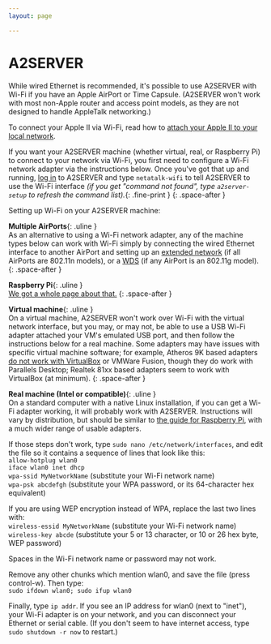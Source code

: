 ```yaml
---
layout: page

---
```


# A2SERVER

While wired Ethernet is recommended, it's possible to use A2SERVER with Wi-Fi
if you have an Apple AirPort or Time Capsule. (A2SERVER won't work with most
non-Apple router and access point models, as they are not designed to handle
AppleTalk networking.)

To connect your Apple II via Wi-Fi, read how to [attach your Apple II to your
local network][A2SERVER lan].

If you want your A2SERVER machine (whether virtual, real, or Raspberry Pi) to
connect to your network via Wi-Fi, you first need to configure a Wi-Fi network
adapter via the instructions below. Once you've got that up and running, [log
in][A2SERVER commands] to A2SERVER and type `netatalk-wifi` to tell A2SERVER to use the Wi-Fi
interface *(if you get "command not found", type `a2server-setup` to refresh
the command list).*{: .fine-print }
{: .space-after }

Setting up Wi-Fi on your A2SERVER machine:

__Multiple AirPorts__{: .uline }  
As an alternative to using a Wi-Fi network adapter, any of the machine types
below can work with Wi-Fi simply by connecting the wired Ethernet interface to
another AirPort and setting up an [extended network][AirPort extended network] (if all AirPorts are
802.11n models), or a [WDS][AirPort WDS] (if any AirPort is an 802.11g model).
{: .space-after }

__Raspberry Pi__{: .uline }  
[We got a whole page about that.][ivanx rpi-wifi]
{: .space-after }

__Virtual machine__{: .uline }  
On a virtual machine, A2SERVER won't work over Wi-Fi with the virtual network
interface, but you may, or may not, be able to use a USB Wi-Fi adapter
attached your VM's emulated USB port, and then follow the instructions below
for a real machine. Some adapters may have issues with specific virtual
machine software; for example, Atheros 9K based adapters [do not work with
VirtualBox][vbox atheros9k] or VMWare Fusion, though they do work with Parallels Desktop;
Realtek 81xx based adapters seem to work with VirtualBox (at minimum).
{: .space-after }

__Real machine (Intel or compatible)__{: .uline }  
On a standard computer with a native Linux installation, if you can get a
Wi-Fi adapter working, it will probably work with A2SERVER. Instructions will
vary by distribution, but should be similar to [the guide for Raspberry
Pi][ivanx rpi-wifi], with a much wider range of usable adapters.

If those steps don't work, type `sudo nano /etc/network/interfaces`, and edit
the file so it contains a sequence of lines that look like this:  
`allow-hotplug wlan0`  
`iface wlan0 inet dhcp`  
`wpa-ssid MyNetworkName` (substitute your Wi-Fi network name)  
`wpa-psk abcdefgh` (substitute your WPA password, or its 64-character hex
equivalent)

If you are using WEP encryption instead of WPA, replace the last two lines
with:   
`wireless-essid MyNetworkName` (substitute your Wi-Fi network name)  
`wireless-key abcde` (substitute your 5 or 13 character, or 10 or 26 hex byte, 
WEP password)

Spaces in the Wi-Fi network name or password may not work.

Remove any other chunks which mention wlan0, and save the file (press
control-w). Then type:  
`sudo ifdown wlan0; sudo ifup wlan0`

Finally, type `ip addr`. If you see an IP address for wlan0 (next to
"inet"), your Wi-Fi adapter is on your network, and you can disconnect your
Ethernet or serial cable. (If you don't seem to have internet access, type
`sudo shutdown -r now` to restart.)

[A2SERVER lan]: a2server_lan.html
[A2SERVER commands]: a2server_commands.html
[AirPort extended network]: http://support.apple.com/kb/HT4259
[AirPort WDS]: http://support.apple.com/kb/HT4262
[ivanx rpi-wifi]: http://ivanx.com/raspberrypi/raspberrypi_wifi.html
[vbox atheros9k]: https://www.virtualbox.org/ticket/9511

